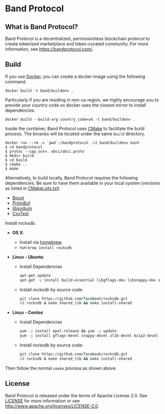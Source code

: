 Band Protocol
=============

What is Band Protocol?
----------------------

Band Protocol is a decentralized, permissionless blockchain protocol to create
tokenized marketplace and token-curated community. For more information,
see https://bandprotocol.com/.

Build
-----

If you use [Docker](https://www.docker.com/), you can create a docker image using
the following command.

```
docker build -t band/buildenv .
```

Particularly if you are residing in non-us region, we highly encourage you to provide 
your country code so docker uses the closest mirror to install dependencies.

```
docker build --build-arg country_code=uk -t band/buildenv .
```

Inside the container, Band Protocol uses [CMake](https://cmake.org/) to facilitate 
the build process. The binaries will be located under the same `build` directory.

```
docker run --rm -v `pwd`:/bandprotocol -it band/buildenv bash
$ cd bandprotocol
$ protoc --cpp_out=. abci/abci.proto
$ mkdir build
$ cd build
$ cmake ..
$ make
```

Alternatively, to build locally, Band Protocol requires the following dependencies.
Be sure to have them available in your local system (versions as listed in 
[CMakeLists.txt](CMakeLists.txt)).

- [Boost](https://www.boost.org/)
- [ProtoBuf](https://developers.google.com/protocol-buffers/)
- [libsodium](https://github.com/jedisct1/libsodium)
- [CxxTest](https://cxxtest.com/)

Install rocksdb.

* **OS X**:
    * Install via [homebrew](http://brew.sh/).
    * run `brew install rocksdb`

* **Linux - Ubuntu**
    * Install Dependencies
        ```bash
        apt-get update
        apt-get -y install build-essential libgflags-dev libsnappy-dev zlib1g-dev libbz2-dev liblz4-dev libzstd-dev
        ```
    * Install rocksdb by source code:
        ```bash
        git clone https://github.com/facebook/rocksdb.git
        cd rocksdb & make shared_lib && make install-shared
        ```
* **Linux - Centos**
    * Install Dependencies
        ```bash
        yum -y install epel-release && yum -y update
        yum -y install gflags-devel snappy-devel zlib-devel bzip2-devel gcc-c++  libstdc++-devel
        ```
    * Install rocksdb by source code:
        ```bash
        git clone https://github.com/facebook/rocksdb.git
        cd rocksdb & make shared_lib && make install-shared
        ```

Then follow the normal `cmake` process as shown above. 

License
-------

Band Protocol is released under the terms of Apache License 2.0. See
[LICENSE](LICENSE) for more information or see
http://www.apache.org/licenses/LICENSE-2.0.
